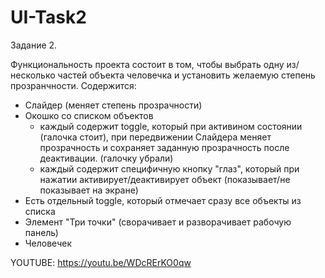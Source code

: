 # UI-Task2
Задание 2.

Функциональность проекта состоит в том, чтобы выбрать одну из/несколько частей объекта человечка и установить желаемую степень прозранчности.
Содержится:
- Слайдер (меняет степень прозрачности)
- Окошко со списком объектов
  - каждый содержит toggle, который при активином состоянии (галочка стоит), при передвижении Слайдера меняет прозрачность и сохраняет заданную прозрачность после деактивации.
(галочку убрали)
  - каждый содержит специфичную кнопку "глаз", который при нажатии активирует/деактивирует объект (показывает/не показывает на экране)
- Есть отдельный toggle, который отмечает сразу все объекты из списка
- Элемент "Три точки" (сворачивает и разворачивает рабочую панель)
- Человечек

YOUTUBE: https://youtu.be/WDcRErKO0qw
